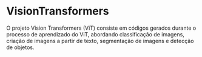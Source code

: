 # VisionTransformers

O projeto Vision Transformers (ViT) consiste em códigos gerados durante o processo de aprendizado do ViT, abordando classificação de imagens, criação de imagens a partir de texto, segmentação de imagens e detecção de objetos.
